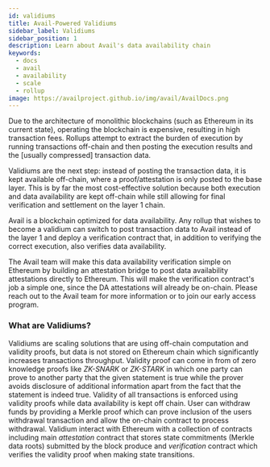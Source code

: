 ```yaml
---
id: validiums
title: Avail-Powered Validiums
sidebar_label: Validiums
sidebar_position: 1
description: Learn about Avail's data availability chain
keywords:
  - docs
  - avail
  - availability
  - scale
  - rollup
image: https://availproject.github.io/img/avail/AvailDocs.png
---
```


Due to the architecture of monolithic blockchains (such as Ethereum in
its current state), operating the blockchain is expensive, resulting
in high transaction fees. Rollups attempt to extract the burden of
execution by running transactions off-chain and then posting the
execution results and the [usually compressed] transaction data.

Validiums are the next step: instead of posting the transaction data,
it is kept available off-chain, where a proof/attestation is only
posted to the base layer. This is by far the most cost-effective
solution because both execution and data availability are kept
off-chain while still allowing for final verification and settlement
on the layer 1 chain.

Avail is a blockchain optimized for data availability. Any rollup that
wishes to become a validium can switch to post transaction data to
Avail instead of the layer 1 and deploy a verification contract that,
in addition to verifying the correct execution, also verifies data
availability.

The Avail team will make this data availability verification simple on
Ethereum by building an attestation bridge to post data availability
attestations directly to Ethereum. This will make the verification
contract's job a simple one, since the DA attestations will already be
on-chain. Please reach out to the Avail team for more information or
to join our early access program.

### What are Validiums?

Validiums are scaling solutions that are using off-chain computation and
validity proofs, but data is not stored on Ethereum chain which significantly
increases transactions throughput.  Validity proof can come in from of zero 
knowledge proofs like _ZK-SNARK_ or _ZK-STARK_ in which one party can prove to 
another party that the given statement is true while the prover avoids disclosure 
of additional information apart from the fact that the statement is indeed true.
Validity of all transactions is enforced using validity proofs while data availability 
is kept off chain. User can withdraw funds by providing a Merkle proof which can prove 
inclusion of the users withdrawal transaction and allow the on-chain contract to process 
withdrawal. Validium interact with Ethereum with a collection of contracts including main 
_attestation_ contract that stores state commitments (Merkle data roots) submitted by the 
block produce and _verification_ contract which verifies the validity proof when making
state transitions.

